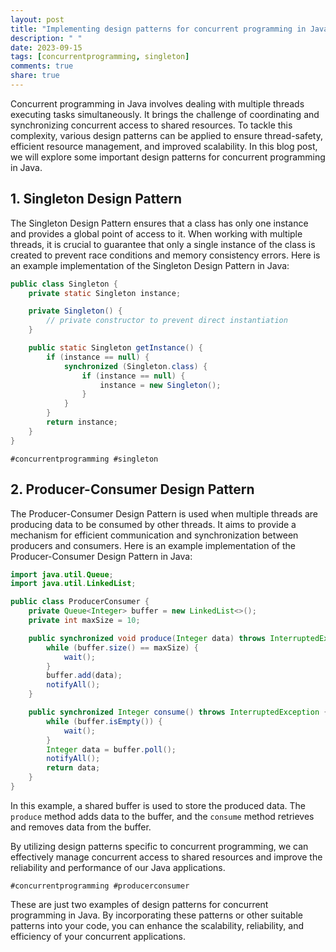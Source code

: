 ```yaml
---
layout: post
title: "Implementing design patterns for concurrent programming in Java"
description: " "
date: 2023-09-15
tags: [concurrentprogramming, singleton]
comments: true
share: true
---
```


Concurrent programming in Java involves dealing with multiple threads executing tasks simultaneously. It brings the challenge of coordinating and synchronizing concurrent access to shared resources. To tackle this complexity, various design patterns can be applied to ensure thread-safety, efficient resource management, and improved scalability. In this blog post, we will explore some important design patterns for concurrent programming in Java.

## 1. Singleton Design Pattern
The Singleton Design Pattern ensures that a class has only one instance and provides a global point of access to it. When working with multiple threads, it is crucial to guarantee that only a single instance of the class is created to prevent race conditions and memory consistency errors. Here is an example implementation of the Singleton Design Pattern in Java:

```java
public class Singleton {
    private static Singleton instance;

    private Singleton() {
        // private constructor to prevent direct instantiation
    }

    public static Singleton getInstance() {
        if (instance == null) {
            synchronized (Singleton.class) {
                if (instance == null) {
                    instance = new Singleton();
                }
            }
        }
        return instance;
    }
}
```
`#concurrentprogramming #singleton`

## 2. Producer-Consumer Design Pattern
The Producer-Consumer Design Pattern is used when multiple threads are producing data to be consumed by other threads. It aims to provide a mechanism for efficient communication and synchronization between producers and consumers. Here is an example implementation of the Producer-Consumer Design Pattern in Java:

```java
import java.util.Queue;
import java.util.LinkedList;

public class ProducerConsumer {
    private Queue<Integer> buffer = new LinkedList<>();
    private int maxSize = 10;

    public synchronized void produce(Integer data) throws InterruptedException {
        while (buffer.size() == maxSize) {
            wait();
        }
        buffer.add(data);
        notifyAll();
    }

    public synchronized Integer consume() throws InterruptedException {
        while (buffer.isEmpty()) {
            wait();
        }
        Integer data = buffer.poll();
        notifyAll();
        return data;
    }
}
```
In this example, a shared buffer is used to store the produced data. The `produce` method adds data to the buffer, and the `consume` method retrieves and removes data from the buffer.

By utilizing design patterns specific to concurrent programming, we can effectively manage concurrent access to shared resources and improve the reliability and performance of our Java applications.

`#concurrentprogramming #producerconsumer`

These are just two examples of design patterns for concurrent programming in Java. By incorporating these patterns or other suitable patterns into your code, you can enhance the scalability, reliability, and efficiency of your concurrent applications.